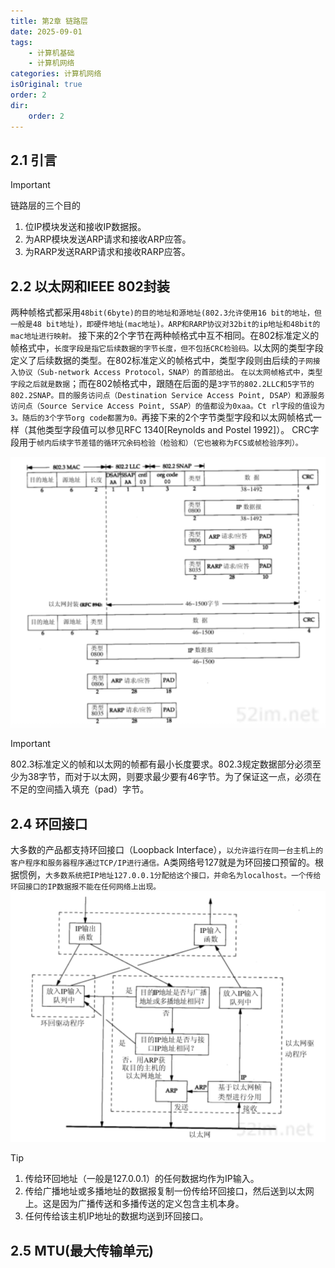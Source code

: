 ```yaml
---
title: 第2章 链路层
date: 2025-09-01
tags:
    - 计算机基础
    - 计算机网络
categories: 计算机网络
isOriginal: true
order: 2
dir:
    order: 2
---
```

## 2.1 引言
> [!important]
> 链路层的三个目的
> 1. 位IP模块发送和接收IP数据报。
> 2. 为ARP模块发送ARP请求和接收ARP应答。
> 3. 为RARP发送RARP请求和接收RARP应答。

## 2.2 以太网和IEEE 802封装
两种帧格式都采用`48bit(6byte)的目的地址和源地址(802.3允许使用16 bit的地址，但一般是48 bit地址)，即硬件地址(mac地址)。ARP和RARP协议对32bit的ip地址和48bit的mac地址进行映射。`
接下来的2个字节在两种帧格式中互不相同。在802标准定义的帧格式中，`长度字段是指它后续数据的字节长度，但不包括CRC检验码。`以太网的类型字段定义了后续数据的类型。在802标准定义的帧格式中，类型字段则由后续的`子网接入协议（Sub-network Access Protocol，SNAP）的首部给出。`
`在以太网帧格式中，类型字段之后就是数据`；而在802帧格式中，跟随在后面的是`3字节的802.2LLC和5字节的802.2SNAP。目的服务访问点（Destination Service Access Point, DSAP）和源服务访问点（Source Service Access Point, SSAP）的值都设为0xaa。Ct rl字段的值设为3。随后的3个字节org code都置为0。`再接下来的2个字节类型字段和以太网帧格式一样（其他类型字段值可以参见RFC 1340[Reynolds and Postel 1992]）。
CRC字段用于`帧内后续字节差错的循环冗余码检验（检验和）（它也被称为FCS或帧检验序列）。`

![图2-1 IEEE 802.2/802.3（RFC 1042）和以太网的封装格式（RFC 894）](/image/tcp_ip/chapter02/2-1.png)

> [!important]
> 802.3标准定义的帧和以太网的帧都有最小长度要求。802.3规定数据部分必须至少为38字节，而对于以太网，则要求最少要有46字节。为了保证这一点，必须在不足的空间插入填充（pad）字节。

## 2.4 环回接口
大多数的产品都支持环回接口（Loopback Interface），`以允许运行在同一台主机上的客户程序和服务器程序通过TCP/IP进行通信。`A类网络号127就是为环回接口预留的。根据惯例，`大多数系统把IP地址127.0.0.1分配给这个接口，并命名为localhost。一个传给环回接口的IP数据报不能在任何网络上出现。`
![图2-2 环回接口处理ip数据报的过程](/image/tcp_ip/chapter02/2-2.png)

> [!tip]
> 1. 传给环回地址（一般是127.0.0.1）的任何数据均作为IP输入。
> 2. 传给广播地址或多播地址的数据报复制一份传给环回接口，然后送到以太网上。这是因为广播传送和多播传送的定义包含主机本身。
> 3. 任何传给该主机IP地址的数据均送到环回接口。

## 2.5 MTU(最大传输单元)
